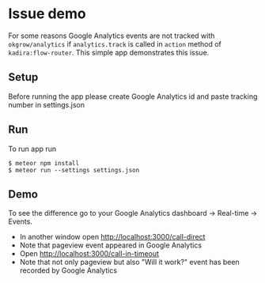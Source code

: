 # Issue demo
For some reasons Google Analytics events are not tracked with `okgrow/analytics` if `analytics.track` 
is called in `action` method of `kadira:flow-router`.
This simple app demonstrates this issue.

## Setup
Before running the app please create Google Analytics id and paste tracking number in settings.json

## Run
To run app run
```
$ meteor npm install
$ meteor run --settings settings.json
```

## Demo
To see the difference go to your Google Analytics dashboard -> Real-time -> Events.

 * In another window open [http://localhost:3000/call-direct](http://localhost:3000/call-direct)
 * Note that pageview event appeared in Google Analytics
 * Open [http://localhost:3000/call-in-timeout](http://localhost:3000/call-in-timeout)
 * Note that not only pageview but also "Will it work?" event has been recorded by Google Analytics
